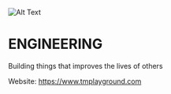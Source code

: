 ![Alt Text](https://ca-times.brightspotcdn.com/dims4/default/1d41707/2147483647/strip/true/crop/3109x1632+101+0/resize/1200x630!/quality/90/?url=https%3A%2F%2Fcalifornia-times-brightspot.s3.amazonaws.com%2F92%2F38%2F49cf96044c85b8dafd01e19ad8d8%2Fprimal-image6.jpg) 

# **ENGINEERING**

Building things that improves the lives of others

Website: https://www.tmplayground.com


